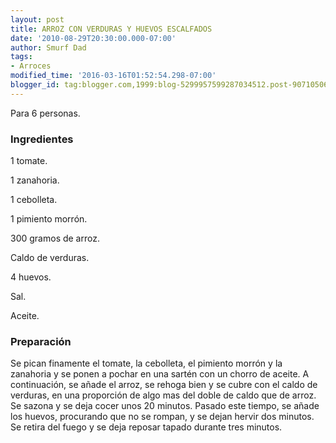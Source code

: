 ```yaml
---
layout: post
title: ARROZ CON VERDURAS Y HUEVOS ESCALFADOS
date: '2010-08-29T20:30:00.000-07:00'
author: Smurf Dad
tags:
- Arroces
modified_time: '2016-03-16T01:52:54.298-07:00'
blogger_id: tag:blogger.com,1999:blog-5299957599287034512.post-9071050669028157999
---
```


Para 6 personas.

<h3>Ingredientes</h3>

1 tomate.

1 zanahoria.

1 cebolleta.

1 pimiento morrón.

300 gramos de arroz.

Caldo de verduras.

4 huevos.

Sal.

Aceite.

<h3>Preparación</h3>

Se pican finamente el tomate, la cebolleta, el pimiento morrón y la zanahoria y se ponen a pochar en una sartén con un chorro de aceite. A continuación, se añade el arroz, se rehoga bien y se cubre con el caldo de verduras, en una proporción de algo mas del doble de caldo que de arroz. Se sazona y se deja cocer unos 20 minutos. Pasado este tiempo, se añade los huevos, procurando que no se rompan, y se dejan hervir dos minutos. Se retira del fuego y se deja reposar tapado durante tres minutos.

